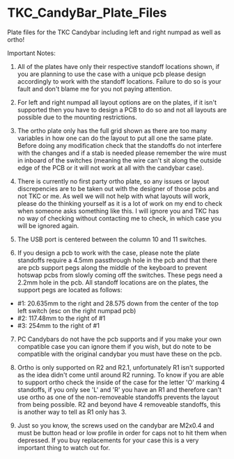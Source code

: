 # TKC_CandyBar_Plate_Files
Plate files for the TKC Candybar including left and right numpad as well as ortho!

Important Notes:
1) All of the plates have only their respective standoff locations shown, if you are planning to use the case with a unique pcb please design accordingly to work with the standoff locations. Failure to do so is your fault and don't blame me for you not paying attention.

2) For left and right numpad all layout options are on the plates, if it isn't supported then you have to design a PCB to do so and not all layouts are possible due to the mounting restrictions.

3) The ortho plate only has the full grid shown as there are too many variables in how one can do the layout to put all one the same plate. Before doing any modification check that the standoffs do not interfere with the changes and if a stab is needed please remember the wire must in inboard of the switches (meaning the wire can't sit along the outside edge of the PCB or it will not work at all with the candybar case).

4) There is currently no first party ortho plate, so any issues or layout discrepencies are to be taken out with the designer of those pcbs and not TKC or me. As well we will not help with what layouts will work, please do the thinking yourself as it is a lot of work on my end to check when someone asks something like this. I will ignore you and TKC has no way of checking without contacting me to check, in which case you will be ignored again.

 5) The USB port is centered between the column 10 and 11 switches.

6) If you design a pcb to work with the case, please note the plate standoffs require a 4.5mm passthrough hole in the pcb and that there are pcb support pegs along the middle of the keyboard to prevent hotswap pcbs from slowly coming off the switches. These pegs need a 2.2mm hole in the pcb. All standoff locations are on the plates, the support pegs are located as follows:

- #1: 20.635mm to the right and 28.575 down from the center of the top left switch (esc on the right numpad pcb)
- #2: 117.48mm to the right of #1
- #3: 254mm to the right of #1

7) PC Candybars do not have the pcb supports and if you make your own compatible case you can ignore them if you wish, but do note to be compatible with the original candybar you must have these on the pcb.

8) Ortho is only supported on R2 and R2.1, unfortunately R1 isn't supported as the idea didn't come until around R2 running. To know if you are able to support ortho check the inside of the case for the letter 'O' marking 4 standoffs, if you only see 'L' and 'R' you have an R1 and therefore can't use ortho as one of the non-removeable standoffs prevents the layout from being possible. R2 and beyond have 4 removeable standoffs, this is another way to tell as R1 only has 3.

9) Just so you know, the screws used on the candybar are M2x0.4 and must be button head or low profile in order for caps not to hit them when depressed. If you buy replacements for your case this is a very important thing to watch out for.
